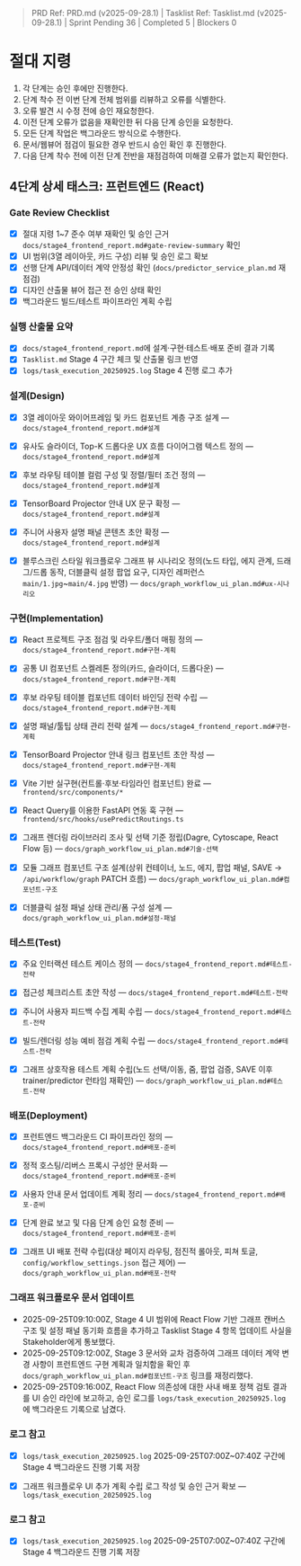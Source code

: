 ﻿> PRD Ref: PRD.md (v2025-09-28.1) | Tasklist Ref: Tasklist.md (v2025-09-28.1) | Sprint Pending 36 | Completed 5 | Blockers 0

# 절대 지령
1. 각 단계는 승인 후에만 진행한다.
2. 단계 착수 전 이번 단계 전체 범위를 리뷰하고 오류를 식별한다.
3. 오류 발견 시 수정 전에 승인 재요청한다.
4. 이전 단계 오류가 없음을 재확인한 뒤 다음 단계 승인을 요청한다.
5. 모든 단계 작업은 백그라운드 방식으로 수행한다.
6. 문서/웹뷰어 점검이 필요한 경우 반드시 승인 확인 후 진행한다.
7. 다음 단계 착수 전에 이전 단계 전반을 재점검하여 미해결 오류가 없는지 확인한다.

## 4단계 상세 태스크: 프런트엔드 (React)

### Gate Review Checklist
- [x] 절대 지령 1~7 준수 여부 재확인 및 승인 근거 `docs/stage4_frontend_report.md#gate-review-summary` 확인
- [x] UI 범위(3열 레이아웃, 카드 구성) 리뷰 및 승인 로그 확보
- [x] 선행 단계 API/데이터 계약 안정성 확인 (`docs/predictor_service_plan.md` 재점검)
- [x] 디자인 산출물 뷰어 접근 전 승인 상태 확인
- [x] 백그라운드 빌드/테스트 파이프라인 계획 수립

### 실행 산출물 요약
- [x] `docs/stage4_frontend_report.md`에 설계·구현·테스트·배포 준비 결과 기록
- [x] `Tasklist.md` Stage 4 구간 체크 및 산출물 링크 반영
- [x] `logs/task_execution_20250925.log` Stage 4 진행 로그 추가

### 설계(Design)
- [x] 3열 레이아웃 와이어프레임 및 카드 컴포넌트 계층 구조 설계 — `docs/stage4_frontend_report.md#설계`
- [x] 유사도 슬라이더, Top-K 드롭다운 UX 흐름 다이어그램 텍스트 정의 — `docs/stage4_frontend_report.md#설계`
- [x] 후보 라우팅 테이블 컬럼 구성 및 정렬/필터 조건 정의 — `docs/stage4_frontend_report.md#설계`
- [x] TensorBoard Projector 안내 UX 문구 확정 — `docs/stage4_frontend_report.md#설계`
- [x] 주니어 사용자 설명 패널 콘텐츠 초안 확정 — `docs/stage4_frontend_report.md#설계`
- [x] 블루스크린 스타일 워크플로우 그래프 뷰 시나리오 정의(노드 타입, 에지 관계, 드래그/드롭 동작, 더블클릭 설정 팝업 요구, 디자인 레퍼런스 `main/1.jpg`~`main/4.jpg` 반영) — `docs/graph_workflow_ui_plan.md#ux-시나리오`


### 구현(Implementation)
- [x] React 프로젝트 구조 점검 및 라우트/폴더 매핑 정의 — `docs/stage4_frontend_report.md#구현-계획`
- [x] 공통 UI 컴포넌트 스켈레톤 정의(카드, 슬라이더, 드롭다운) — `docs/stage4_frontend_report.md#구현-계획`
- [x] 후보 라우팅 테이블 컴포넌트 데이터 바인딩 전략 수립 — `docs/stage4_frontend_report.md#구현-계획`
- [x] 설명 패널/툴팁 상태 관리 전략 설계 — `docs/stage4_frontend_report.md#구현-계획`
- [x] TensorBoard Projector 안내 링크 컴포넌트 초안 작성 — `docs/stage4_frontend_report.md#구현-계획`
- [x] Vite 기반 실구현(컨트롤·후보·타임라인 컴포넌트) 완료 — `frontend/src/components/*`
- [x] React Query를 이용한 FastAPI 연동 훅 구현 — `frontend/src/hooks/usePredictRoutings.ts`
- [x] 그래프 렌더링 라이브러리 조사 및 선택 기준 정립(Dagre, Cytoscape, React Flow 등) — `docs/graph_workflow_ui_plan.md#기술-선택`
- [x] 모듈 그래프 컴포넌트 구조 설계(상위 컨테이너, 노드, 에지, 팝업 패널, SAVE → `/api/workflow/graph` PATCH 흐름) — `docs/graph_workflow_ui_plan.md#컴포넌트-구조`
- [x] 더블클릭 설정 패널 상태 관리/폼 구성 설계 — `docs/graph_workflow_ui_plan.md#설정-패널`


### 테스트(Test)
- [x] 주요 인터랙션 테스트 케이스 정의 — `docs/stage4_frontend_report.md#테스트-전략`
- [x] 접근성 체크리스트 초안 작성 — `docs/stage4_frontend_report.md#테스트-전략`
- [x] 주니어 사용자 피드백 수집 계획 수립 — `docs/stage4_frontend_report.md#테스트-전략`
- [x] 빌드/렌더링 성능 예비 점검 계획 수립 — `docs/stage4_frontend_report.md#테스트-전략`
- [x] 그래프 상호작용 테스트 계획 수립(노드 선택/이동, 줌, 팝업 검증, SAVE 이후 trainer/predictor 런타임 재확인) — `docs/graph_workflow_ui_plan.md#테스트-전략`


### 배포(Deployment)
- [x] 프런트엔드 백그라운드 CI 파이프라인 정의 — `docs/stage4_frontend_report.md#배포-준비`
- [x] 정적 호스팅/리버스 프록시 구성안 문서화 — `docs/stage4_frontend_report.md#배포-준비`
- [x] 사용자 안내 문서 업데이트 계획 정리 — `docs/stage4_frontend_report.md#배포-준비`
- [x] 단계 완료 보고 및 다음 단계 승인 요청 준비 — `docs/stage4_frontend_report.md#배포-준비`

- [x] 그래프 UI 배포 전략 수립(대상 페이지 라우팅, 점진적 롤아웃, 피쳐 토글, `config/workflow_settings.json` 접근 제어) — `docs/graph_workflow_ui_plan.md#배포-전략`

### 그래프 워크플로우 문서 업데이트
- 2025-09-25T09:10:00Z, Stage 4 UI 범위에 React Flow 기반 그래프 캔버스 구조 및 설정 패널 동기화 흐름을 추가하고 Tasklist Stage 4 항목 업데이트 사실을 Stakeholder에게 통보했다.
- 2025-09-25T09:12:00Z, Stage 3 문서와 교차 검증하여 그래프 데이터 계약 변경 사항이 프런트엔드 구현 계획과 일치함을 확인 후 `docs/graph_workflow_ui_plan.md#컴포넌트-구조` 링크를 재정리했다.
- 2025-09-25T09:16:00Z, React Flow 의존성에 대한 사내 배포 정책 검토 결과를 UI 승인 라인에 보고하고, 승인 로그를 `logs/task_execution_20250925.log`에 백그라운드 기록으로 남겼다.

### 로그 참고
- [x] `logs/task_execution_20250925.log` 2025-09-25T07:00Z~07:40Z 구간에 Stage 4 백그라운드 진행 기록 저장
- [x] 그래프 워크플로우 UI 추가 계획 수립 로그 작성 및 승인 근거 확보 — `logs/task_execution_20250925.log`


### 로그 참고
- [x] `logs/task_execution_20250925.log` 2025-09-25T07:00Z~07:40Z 구간에 Stage 4 백그라운드 진행 기록 저장

